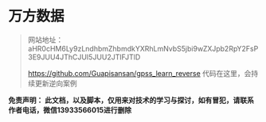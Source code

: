 # 万方数据

> 网站地址： aHR0cHM6Ly9zLndhbmZhbmdkYXRhLmNvbS5jbi9wZXJpb2RpY2FsP3E9JUU4JThCJUI5JUU2JTlFJTlD
>
> https://github.com/Guapisansan/gpss_learn_reverse 代码在这里，会持续更新逆向案例

**免责声明： 此文档，以及脚本，仅用来对技术的学习与探讨，如有冒犯，请联系作者电话，微信13933566015进行删除**

